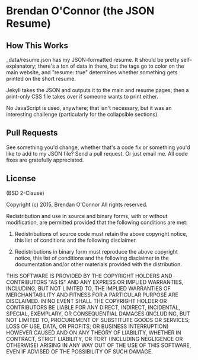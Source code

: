 #  Brendan O'Connor (the JSON Resume)

## How This Works

_data/resume.json has my JSON-formatted resume. It should be pretty self-explanatory; there's a ton of data in there, but the tags go to color on the main website, and "resume: true" determines whether something gets printed on the short resume.

Jekyll takes the JSON and outputs it to the main and resume pages; then a print-only CSS file takes over if someone wants to print either.

No JavaScript is used, anywhere; that isn't necessary, but it was an interesting challenge (particularly for the collapsible sections). 

## Pull Requests

See something you'd change, whether that's a code fix or something you'd like to add to my JSON file? Send a pull request. Or just email me. All code fixes are gratefully appreciated.

## License

(BSD 2-Clause)

Copyright (c) 2015, Brendan O'Connor
All rights reserved.

Redistribution and use in source and binary forms, with or without modification, are permitted provided that the following conditions are met:

1. Redistributions of source code must retain the above copyright notice, this list of conditions and the following disclaimer.

2. Redistributions in binary form must reproduce the above copyright notice, this list of conditions and the following disclaimer in the documentation and/or other materials provided with the distribution.

THIS SOFTWARE IS PROVIDED BY THE COPYRIGHT HOLDERS AND CONTRIBUTORS "AS IS" AND ANY EXPRESS OR IMPLIED WARRANTIES, INCLUDING, BUT NOT LIMITED TO, THE IMPLIED WARRANTIES OF MERCHANTABILITY AND FITNESS FOR A PARTICULAR PURPOSE ARE DISCLAIMED. IN NO EVENT SHALL THE COPYRIGHT HOLDER OR CONTRIBUTORS BE LIABLE FOR ANY DIRECT, INDIRECT, INCIDENTAL, SPECIAL, EXEMPLARY, OR CONSEQUENTIAL DAMAGES (INCLUDING, BUT NOT LIMITED TO, PROCUREMENT OF SUBSTITUTE GOODS OR SERVICES; LOSS OF USE, DATA, OR PROFITS; OR BUSINESS INTERRUPTION) HOWEVER CAUSED AND ON ANY THEORY OF LIABILITY, WHETHER IN CONTRACT, STRICT LIABILITY, OR TORT (INCLUDING NEGLIGENCE OR OTHERWISE) ARISING IN ANY WAY OUT OF THE USE OF THIS SOFTWARE, EVEN IF ADVISED OF THE POSSIBILITY OF SUCH DAMAGE.